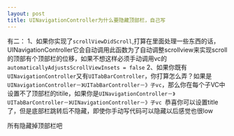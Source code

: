 ```yaml
---
layout: post
title: UINavigationController为什么要隐藏顶部栏，自己写 
---
```


有二：
1、如果你实现了`scrollViewDidScroll`,打算在里面处理一些东西的话，UINavigationController它会自动调用此函数为了自动调整scrollview来实现scroll的顶部有个顶部栏的位移，如果不想这样必须手动调用vc的`automaticallyAdjustsScrollViewInsets = false` 
2、如果你既有`UINavigationController`又有`UITabBarController`，你打算怎么弄？如果是`UINavigationController－》UITabBarController－》子vc`，那么你在每个子VC中设置不了顶部栏的titile，如果你是`UINavigationController－》UITabBarController－》UINavigationController－》子vc `恭喜你可以设置title了，但是底部栏跳转后不隐藏，即使你手动写代码可以隐藏以后感觉也很low

所有隐藏掉顶部栏吧 

